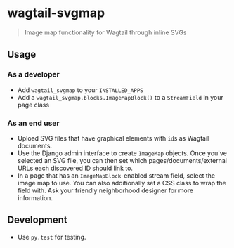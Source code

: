# wagtail-svgmap

> Image map functionality for Wagtail through inline SVGs

## Usage

### As a developer

* Add `wagtail_svgmap` to your `INSTALLED_APPS`
* Add a `wagtail_svgmap.blocks.ImageMapBlock()` to a `StreamField` in your page class

### As an end user

* Upload SVG files that have graphical elements with `id`s as Wagtail documents.
* Use the Django admin interface to create `ImageMap` objects.
  Once you've selected an SVG file, you can then set which pages/documents/external URLs
  each discovered ID should link to.
* In a page that has an `ImageMapBlock`-enabled stream field, select the image map to use.
  You can also additionally set a CSS class to wrap the field with. Ask your friendly
  neighborhood designer for more information.

## Development

* Use `py.test` for testing.
